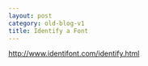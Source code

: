 ```yaml
---
layout: post
category: old-blog-v1
title: Identify a Font
---
```


http://www.identifont.com/identify.html
